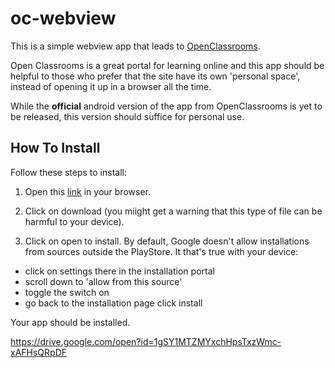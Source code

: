# oc-webview
This is a simple webview app that leads to [OpenClassrooms](https://openclassrooms.com/).

Open Classrooms is a great portal for learning online and this app should be helpful to those who prefer that the site have its own 'personal space', instead of opening it up in a browser all the time.

While the **official** android version of the app from OpenClassrooms is yet to be released, this version should suffice for personal use. 


## How To Install
Follow these steps to install:

1. Open this [link](https://drive.google.com/open?id=1gSY1MTZMYxchHpsTxzWmc-xAFHsQRpDF) in your browser. 

2. Click on download (you miight get a warning that this type of file can be harmful to your device).

3. Click on open to install. By default, Google doesn't allow installations from sources outside the PlayStore. It that's true with your device:
* click on settings there in the installation portal
* scroll down to 'allow from this source'
* toggle the switch on
* go back to the installation page click install


Your app should be installed. 

https://drive.google.com/open?id=1gSY1MTZMYxchHpsTxzWmc-xAFHsQRpDF
